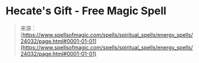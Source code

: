 <!--yml
category: 未分类
date: 2024-06-12 19:09:39
-->

# Hecate's Gift - Free Magic Spell

> 来源：[https://www.spellsofmagic.com/spells/spiritual_spells/energy_spells/24032/page.html#0001-01-01](https://www.spellsofmagic.com/spells/spiritual_spells/energy_spells/24032/page.html#0001-01-01)